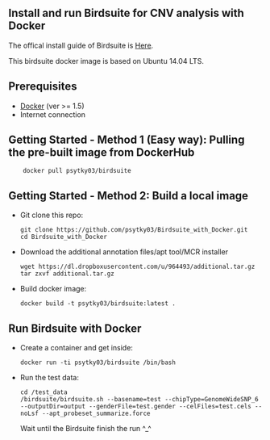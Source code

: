 ## Install and run Birdsuite for CNV analysis with Docker

The offical install guide of Birdsuite is [Here](https://www.broadinstitute.org/science/programs/medical-and-population-genetics/birdsuite/birdsuite-install).

This birdsuite docker image is based on Ubuntu 14.04 LTS.

## Prerequisites

- [Docker](https://www.docker.com/) (ver >= 1.5)
- Internet connection

## Getting Started - Method 1 (Easy way): Pulling the pre-built image from DockerHub

        docker pull psytky03/birdsuite

## Getting Started - Method 2: Build a local image

-   Git clone this repo:

        git clone https://github.com/psytky03/Birdsuite_with_Docker.git
        cd Birdsuite_with_Docker
        

-   Download the additional annotation files/apt tool/MCR installer
        
        wget https://dl.dropboxusercontent.com/u/964493/additional.tar.gz
        tar zxvf additional.tar.gz


-   Build docker image:

        docker build -t psytky03/birdsuite:latest .




## Run Birdsuite with Docker 

-   Create a container and get inside:

        docker run -ti psytky03/birdsuite /bin/bash

-   Run the test data:

        cd /test_data
        /birdsuite/birdsuite.sh --basename=test --chipType=GenomeWideSNP_6 --outputDir=output --genderFile=test.gender --celFiles=test.cels --noLsf --apt_probeset_summarize.force


    Wait until the Birdsuite finish the run ^_^
